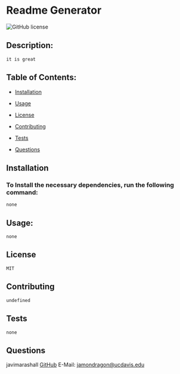 # Readme Generator

![GitHub license](https://img.shields.io/badge/license-MIT-blue.svg)

## Description:
```
it is great
```
## Table of Contents:

* [Installation](#Installation)

* [Usage](#usage)

* [License](#License)

* [Contributing](#Contributing)

* [Tests](#Tests)

* [Questions](#Questions)

## Installation
### To Install the necessary dependencies, run the following command:
```
none
```
## Usage:
```
none
```
## License
```
MIT
```
## Contributing
```
undefined
```
## Tests
```
none
```
## Questions

javimarashall
[GitHub](https://github.com/javimarashall)
E-Mail: jamondragon@ucdavis.edu
